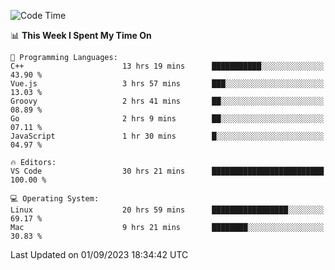 
<!--START_SECTION:waka-->
![Code Time](http://img.shields.io/badge/Code%20Time-1%2C055%20hrs%2028%20mins-blue)

📊 **This Week I Spent My Time On** 

```text
💬 Programming Languages: 
C++                      13 hrs 19 mins      ███████████░░░░░░░░░░░░░░   43.90 % 
Vue.js                   3 hrs 57 mins       ███░░░░░░░░░░░░░░░░░░░░░░   13.03 % 
Groovy                   2 hrs 41 mins       ██░░░░░░░░░░░░░░░░░░░░░░░   08.89 % 
Go                       2 hrs 9 mins        ██░░░░░░░░░░░░░░░░░░░░░░░   07.11 % 
JavaScript               1 hr 30 mins        █░░░░░░░░░░░░░░░░░░░░░░░░   04.97 % 

🔥 Editors: 
VS Code                  30 hrs 21 mins      █████████████████████████   100.00 % 

💻 Operating System: 
Linux                    20 hrs 59 mins      █████████████████░░░░░░░░   69.17 % 
Mac                      9 hrs 21 mins       ████████░░░░░░░░░░░░░░░░░   30.83 % 
```


 Last Updated on 01/09/2023 18:34:42 UTC
<!--END_SECTION:waka-->

